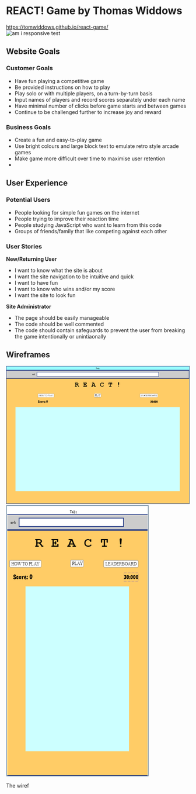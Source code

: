 # REACT! Game by Thomas Widdows

https://tomwiddows.github.io/react-game/ <br>
![am i responsive test](../assets/images/image.png)

## Website Goals

### Customer Goals

- Have fun playing a competitive game
- Be provided instructions on how to play
- Play solo or with multiple players, on a turn-by-turn basis
- Input names of players and record scores separately under each name
- Have minimal number of clicks before game starts and between games
- Continue to be challenged further to increase joy and reward

### Business Goals

- Create a fun and easy-to-play game
- Use bright colours and large block text to emulate retro style arcade games
- Make game more difficult over time to maximise user retention
-

## User Experience

### Potential Users

- People looking for simple fun games on the internet
- People trying to improve their reaction time
- People studying JavaScript who want to learn from this code
- Groups of friends/family that like competing against each other

### User Stories

__New/Returning User__

- I want to know what the site is about
- I want the site navigation to be intuitive and quick
- I want to have fun
- I want to know who wins and/or my score
- I want the site to look fun

__Site Administrator__

- The page should be easily manageable
- The code should be well commented
- The code should contain safeguards to prevent the user from breaking the game intentionally or unintiaonally

## Wireframes

![alt text](/assets/images/image-1.png)
![alt text](/assets/images/image-2.png)

The wiref